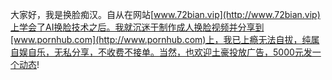 大家好，我是换脸痴汉。自从在网站[www.72bian.vip](http://www.72bian.vip)上学会了AI换脸技术之后。我就沉迷于制作成人换脸视频并分享到[www.pornhub.com](http://www.pornhub.com)上，我已上瘾无法自拔，纯属自娱自乐，无私分享，不收费不接单。当然，也欢迎土豪投放广告，5000元发一个动态!
